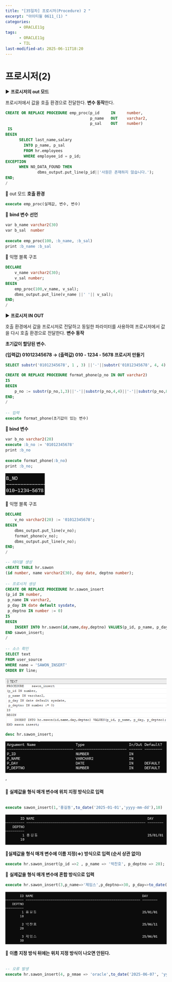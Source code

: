 ```yaml
---
title: "[35일차] 프로시저(Procedure) 2 "
excerpt: "아이티윌 0611_(1) "
categories:
      - ORACLE11g
tags:
      - ORACLE11g
      - TIL
last-modified-at: 2025-06-11T18:20
---
```



# 프로시저(2)

▶️ **프로시저의 out 모드**

프로시저에서 값을 호출 환경으로 전달한다. **변수 동작**한다.

```sql
CREATE OR REPLACE PROCEDURE emp_proc(p_id     IN     number,
                                     p_name   OUT    varchar2,
                                     p_sal    OUT    number)
 IS
BEGIN
	  SELECT last_name,salary
		INTO p_name, p_sal
		FROM hr.employees
		WHERE employee_id = p_id;
EXCEPTION
	  WHEN NO_DATA_FOUND THEN
			  dbms_output.put_line(p_id||'사원은 존재하지 않습니다.');		
END;
/
```

📍 out 모드 **호출 환경**

```sql
execute emp_proc(실제값, 변수, 변수)
```

📍 **bind 변수 선언**

```sql
var b_name varchar2(30)
var b_sal  number

execute emp_proc(100, :b_name, :b_sal)
print :b_name :b_sal
```

📍 익명 블록 구조

```sql
DECLARE
	v_name varchar2(30);
	v_sal number;
BEGIN
	emp_proc(100,v_name, v_sal);
	dbms_output.put_line(v_name ||' '|| v_sal);	
END;
/
```

▶️ **프로시저 IN OUT**

호출 환경에서 값을 프로시저로 전달하고 동일한 파라미터를 사용하여 프로시저에서 값을 다시 호출 환경으로 전달한다. **변수 동작**

**초기값이 할당된 변수.**

**(입력값) 01012345678 → (출력값) 010 - 1234 - 5678 프로시저 만들기**

```sql
SELECT substr('01012345678', 1 , 3) ||'-'||substr('01012345678', 4, 4)||'-'||substr('01012345678',8)
```

```sql
CREATE OR REPLACE PROCEDURE format_phone(p_no IN OUT varchar2)
IS
BEGIN
	p_no := substr(p_no,1,3)||'-'||substr(p_no,4,4)||'-'||substr(p_no,8);
END;
/

-- 입력
execute format_phone(초기값이 있는 변수)
```

**📍 bind 변수**

```sql
var b_no varchar2(20)
execute :b_no := '01012345678'
print :b_no

execute format_phone(:b_no)
print :b_no;
```

![image.png](/assets/20250611/1.png)

**📍** 익명 블록 구조

```sql
DECLARE
	v_no varchar2(20) := '01012345678';
BEGIN
	dbms_output.put_line(v_no);
	format_phone(v_no);
	dbms_output.put_line(v_no);
END;
/
```

```sql
-- 테이블 생성
cREATE TABLE hr.sawon
(id number, name varchar2(30), day date, deptno number);

-- 프로시저 생성
CREATE OR REPLACE PROCEDURE hr.sawon_insert
(p_id IN number,
 p_name IN varchar2,
 p_day IN date default sysdate,
 p_deptno IN number := 0)
IS
BEGIN
    INSERT INTO hr.sawon(id,name,day,deptno) VALUES(p_id, p_name, p_day, p_deptno);
END sawon_insert;
/

-- 소스 확인
SELECT text
FROM user_source
WHERE name = 'SAWON_INSERT'
ORDER BY line;
```

![image.png](/assets/20250611/2.png)

```sql
desc hr.sawon_insert;
```

![image.png](/assets/20250611/3.png)

‘

📍 **실제값을 형식 매개 변수에 위치 지정 방식으로 입력**

```sql

execute sawon_insert(1,'홍길동',to_date('2025-01-01','yyyy-mm-dd'),10)
```

![image.png](/assets/20250611/4.png)

📍**실제값을 형식 매개 변수에 이름 지정(⇒) 방식으로 입력 (순서 상관 없이)**

```sql
execute hr.sawon_insert(p_id =>2 , p_name => '박찬호', p_deptno => 20);
```

📍 **실제값을 형식 매개 변수에 혼합 방식으로 입력**

```sql
execute hr.sawon_insert(3,p_name=>'제임스',p_deptno=>30, p_day=>to_date('2025-06-01', 'yyyy-mm-dd'))
```

![image.png](/assets/20250611/5.png)

📍 **이름 지정 방식 뒤에는  위치 지정 방식이 나오면 안된다.**

```sql

-- 오류 발생
execute hr.sawon_insert(4, p_nmae => 'oracle',to_date('2025-06-07', 'yyyy-mm-dd') ,p_deptno => 30);
```